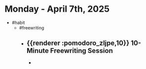 # Monday - April 7th, 2025
- #habit
	- #freewriting
		- ## {{renderer :pomodoro_zljpe,10}} 10-Minute Freewriting Session
			-